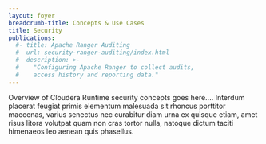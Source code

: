 ```yaml
---
layout: foyer
breadcrumb-title: Concepts & Use Cases
title: Security
publications:
  #- title: Apache Ranger Auditing
  #  url: security-ranger-auditing/index.html
  #  description: >-
  #    "Configuring Apache Ranger to collect audits,
  #    access history and reporting data."
---
```

Overview of Cloudera Runtime security concepts goes here.... Interdum
placerat feugiat primis elementum malesuada sit rhoncus porttitor
maecenas, varius senectus nec curabitur diam urna ex quisque etiam, amet
risus litora volutpat quam non cras tortor nulla, natoque dictum taciti
himenaeos leo aenean quis phasellus.
